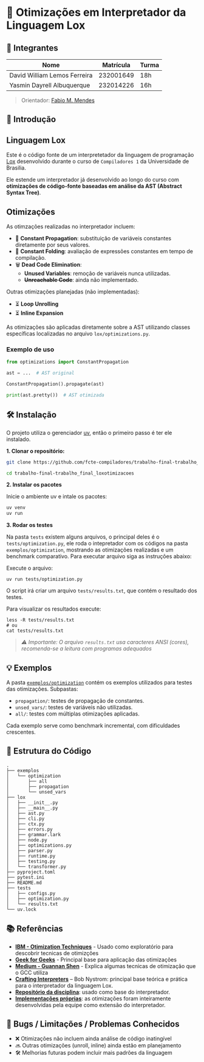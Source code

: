 # 🔧 Otimizações em Interpretador da Linguagem Lox

## 👥 Integrantes

| Nome                          | Matrícula | Turma   |
| ----------------------------- | --------- | ------- |
| David William Lemos Ferreira  | 232001649 | 18h     |
| Yasmin Dayrell Albuquerque    | 232014226 | 16h     |

> Orientador: [Fabio M. Mendes](https://github.com/fabiommendes)

## 📌 Introdução

## Linguagem Lox

Este é o código fonte de um interpretetador da linguagem de programação [Lox](https://craftinginterpreters.com/the-lox-language.html) desenvolvido durante o curso de `Compiladores 1` da Universidade de Brasilia.

Ele estende um interpretador já desenvolvido ao longo do curso com **otimizações de código-fonte baseadas em análise da AST (Abstract Syntax Tree)**.

## Otimizações

As otimzações realizadas no interpretador incluem:

- 🔁 **Constant Propagation**: substituição de variáveis constantes diretamente por seus valores.
- 🔢 **Constant Folding**: avaliação de expressões constantes em tempo de compilação.
- 🗑️ **Dead Code Elimination**:
  - **Unused Variables**: remoção de variáveis nunca utilizadas.
  - ~~**Unreachable Code**~~: ainda não implementado.

Outras otimizações planejadas (não implementadas):

- ⏳ **Loop Unrolling**
- ⏳ **Inline Expansion**

As otimizações são aplicadas diretamente sobre a AST utilizando classes específicas localizadas no arquivo `lox/optimizations.py`.

### Exemplo de uso

```python
from optimizations import ConstantPropagation

ast = ...  # AST original

ConstantPropagation().propagate(ast)

print(ast.pretty())  # AST otimizada
```


## 🛠️ Instalação

O projeto utiliza o gerenciador [uv](https://docs.astral.sh/uv), então o primeiro passo é ter ele instalado.

**1. Clonar o repositório:**
```bash
git clone https://github.com/fcte-compiladores/trabalho-final-trabalho_final_loxotimizacoes.git

cd trabalho-final-trabalho_final_loxotimizacoes
```


**2. Instalar os pacotes**

Inicie o ambiente uv e intale os pacotes:

``` bash
uv venv
uv run
```

**3. Rodar os testes**

Na pasta `tests` existem alguns arquivos, o principal deles é o `tests/optimization.py`, ele roda o intepretador com os códigos na pasta `exemplos/optimization`, mostrando as otimizações realizadas e um benchmark comparativo. Para executar arquivo siga as instruções abaixo:

Execute o arquivo:
```
uv run tests/optimization.py
```

O script irá criar um arquivo `tests/results.txt`, que contém o resultado dos testes.

Para visualizar os resultados execute:
```
less -R tests/results.txt
# ou
cat tests/results.txt
```

> *⚠️ Importante: O arquivo `results.txt` usa caracteres ANSI (cores), recomenda-se a leitura com programas adequados*
> 

## 💡 Exemplos

A pasta [`exemplos/optimization`](./exemplos/optimization) contém os exemplos utilizados para testes das otimizações. Subpastas:

- `propagation/`: testes de propagação de constantes.
- `unsed_vars/`: testes de variáveis não utilizadas.
- `all/`: testes com múltiplas otimizações aplicadas.

Cada exemplo serve como benchmark incremental, com dificuldades crescentes.



## 📁 Estrutura do Código

```
.
├── exemplos
│   └── optimization
│       ├── all
│       ├── propagation
│       └── unsed_vars
├── lox
│   ├── __init__.py
│   ├── __main__.py
│   ├── ast.py
│   ├── cli.py
│   ├── ctx.py
│   ├── errors.py
│   ├── grammar.lark
│   ├── node.py
│   ├── optimizations.py
│   ├── parser.py
│   ├── runtime.py
│   ├── testing.py
│   └── transformer.py
├── pyproject.toml
├── pytest.ini
├── README.md
├── tests
│   ├── configs.py
│   ├── optimization.py
│   └── results.txt
└── uv.lock
```


## 📚 Referências
- [**IBM - Otimization Techniques**](https://www.ibm.com/docs/en/aix/7.2.0?topic=tuning-compiler-optimization-techniques) - Usado como exploratório para descobrir tecnicas de otimizções
- [**Geek for Geeks**](https://www.geeksforgeeks.org/compiler-design/code-optimization-in-compiler-design/) - Principal base para aplicação das otimizações
- [**Medium - Guannan Shen**](https://medium.com/@guannan.shen.ai/compiler-optimizations-46db19221947) - Explica algumas tecnicas de otimização que o GCC utiliza
- [**Crafting Interpreters**](https://craftinginterpreters.com/) – Bob Nystrom: principal base teórica e prática para o interpretador da linguagem Lox.
- [**Repositório da disciplina**](https://github.com/fabiommendes/lox-base): usado como base do interpretador.
- **[Implementações próprias](https://github.com/sluucke/lox-compiler)**: as otimizações foram inteiramente desenvolvidas pela equipe como extensão do interpretador.

## 🐞 Bugs / Limitações / Problemas Conhecidos

- ❌ Otimizações não incluem ainda análise de código inatingível
- 🔜 Outras otimizações (unroll, inline) ainda estão em planejamento
- 🛠️ Melhorias futuras podem incluir mais padrões da linguagem
